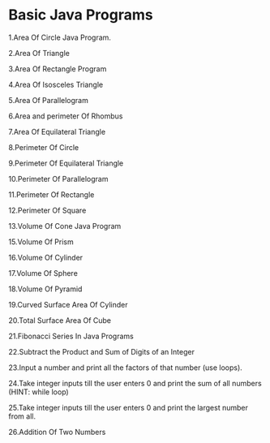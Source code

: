 # Basic Java Programs

1.Area Of Circle Java Program.

2.Area Of Triangle

3.Area Of Rectangle Program

4.Area Of Isosceles Triangle

5.Area Of Parallelogram

6.Area and perimeter Of Rhombus

7.Area Of Equilateral Triangle

8.Perimeter Of Circle

9.Perimeter Of Equilateral Triangle

10.Perimeter Of Parallelogram

11.Perimeter Of Rectangle


12.Perimeter Of Square



13.Volume Of Cone Java Program

15.Volume Of Prism

16.Volume Of Cylinder

17.Volume Of Sphere

18.Volume Of Pyramid

19.Curved Surface Area Of Cylinder

20.Total Surface Area Of Cube

21.Fibonacci Series In Java Programs

22.Subtract the Product and Sum of Digits of an Integer

23.Input a number and print all the factors of that number (use loops).

24.Take integer inputs till the user enters 0 and print the sum of all numbers (HINT: while loop)

25.Take integer inputs till the user enters 0 and print the largest number from all.

26.Addition Of Two Numbers
